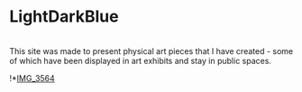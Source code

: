 <h1>LightDarkBlue</h1>

<br/>
This site was made to present physical art pieces that I have created - some of which have been displayed in art exhibits and stay in public spaces.

!*[IMG_3564](https://github.com/user-attachments/assets/d81e5951-d149-44ee-b974-a1de40b9ac37)
